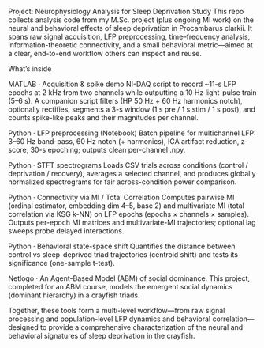 Project: Neurophysiology Analysis for Sleep Deprivation Study
This repo collects analysis code from my M.Sc. project (plus ongoing MI work) on the neural and behavioral effects of sleep deprivation in Procambarus clarkii. It spans raw signal acquisition, LFP preprocessing, time–frequency analysis, information-theoretic connectivity, and a small behavioral metric—aimed at a clear, end-to-end workflow others can inspect and reuse.

What’s inside

MATLAB · Acquisition & spike demo
NI-DAQ script to record ~11-s LFP epochs at 2 kHz from two channels while outputting a 10 Hz light-pulse train (5–6 s). A companion script filters (HP 50 Hz + 60 Hz harmonics notch), optionally rectifies, segments a 3-s window (1 s pre / 1 s stim / 1 s post), and counts spike-like peaks and their magnitudes per channel.

Python · LFP preprocessing (Notebook)
Batch pipeline for multichannel LFP: 3–60 Hz band-pass, 60 Hz notch (+ harmonics), ICA artifact reduction, z-score, 30-s epoching; outputs clean per-channel .npy.

Python · STFT spectrograms
Loads CSV trials across conditions (control / deprivation / recovery), averages a selected channel, and produces globally normalized spectrograms for fair across-condition power comparison.

Python · Connectivity via MI / Total Correlation
Computes pairwise MI (ordinal estimator, embedding dim 4–5, base 2) and multivariate MI (total correlation via KSG k-NN) on LFP epochs (epochs × channels × samples). Outputs per-epoch MI matrices and multivariate-MI trajectories; optional lag sweeps probe delayed interactions.

Python · Behavioral state-space shift
Quantifies the distance between control vs sleep-deprived triad trajectories (centroid shift) and tests its significance (one-sample t-test).

Netlogo · An Agent-Based Model (ABM) of social dominance. 
This project, completed for an ABM course, models the emergent social dynamics (dominant hierarchy) in a crayfish triads.

Together, these tools form a multi-level workflow—from raw signal processing and population-level LFP dynamics and behavioral correlation—designed to provide a comprehensive characterization of the neural and behavioral signatures of sleep deprivation in the crayfish.

